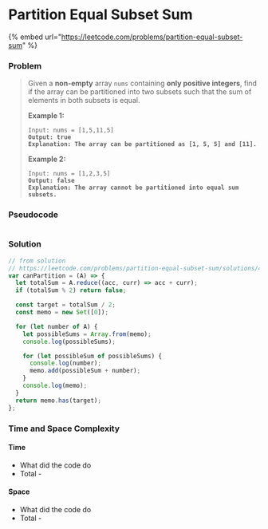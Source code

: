 # Partition Equal Subset Sum

{% embed url="https://leetcode.com/problems/partition-equal-subset-sum" %}

### Problem

> Given a **non-empty** array `nums` containing **only positive integers**, find if the array can be partitioned into two subsets such that the sum of elements in both subsets is equal.
>
> &#x20;
>
> **Example 1:**
>
> <pre><code>Input: nums = [1,5,11,5]
> <strong>Output: true
> </strong><strong>Explanation: The array can be partitioned as [1, 5, 5] and [11].</strong></code></pre>
>
> **Example 2:**
>
> <pre><code>Input: nums = [1,2,3,5]
> <strong>Output: false
> </strong><strong>Explanation: The array cannot be partitioned into equal sum subsets.</strong></code></pre>

### Pseudocode

```
```

### Solution

```javascript
// from solution
// https://leetcode.com/problems/partition-equal-subset-sum/solutions/462699/whiteboard-editorial-all-approaches-explained/
var canPartition = (A) => {
  let totalSum = A.reduce((acc, curr) => acc + curr);
  if (totalSum % 2) return false;

  const target = totalSum / 2;
  const memo = new Set([0]);

  for (let number of A) {
    let possibleSums = Array.from(memo);
    console.log(possibleSums);

    for (let possibleSum of possibleSums) {
      console.log(number);
      memo.add(possibleSum + number);
    }
    console.log(memo);
  }
  return memo.has(target);
};
```

### Time and Space Complexity

#### Time

* What did the code do
* Total -

#### Space

* What did the code do
* Total -
